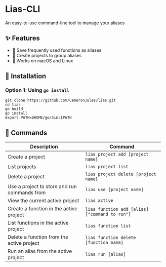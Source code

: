 # Lias-CLI

An easy-to-use command-line tool to manage your aliases

## ✨ Features

- 💾 Save frequently used functions as aliases
- 📁  Create projects to group aliases
- 🧰 Works on macOS and Linux


## 🚀 Installation

### Option 1: Using `go install`
```
git clone https://github.com/CameronJules/lias.git
cd lias
go build
go install
export PATH=$HOME/go/bin:$PATH
```

## 🔧 Commands

| Description                        | Command                                                      |
|------------------------------------|--------------------------------------------------------------|
| Create a project                   | `lias project add [project name]`                            |
| List projects                      | `lias project list`                                         |
| Delete a project                   | `lias project delete [project name]`                         |
| Use a project to store and run commands from    | `lias use [project name]`|
| View the current active project   | `lias active`|
| Create a function in the active project     | `lias function add [alias] ["command to run"]`|
| List functions in the active project        | `lias function list`                         |
| Delete a function from the active project                | `lias function delete [function name]`        |
| Run an alias from the active project                       | `lias run [alias]`                            |





